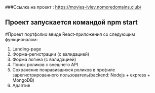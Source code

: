 ###Ссылка на проект : https://movies-ivlev.nomoredomains.club/
## Проект запускается командой npm start
#Проект портфолио ввиде React-приложения со следующим функционалом:
1. Landing-page
2. Форма-регистрации (с валидацией)
3. Форма логина (с валидацией)
4. Поиск роликов с внешнего API
5. Сохранение понравившихся роликов в профиле зарегистрированного пользователь(backend: Nodejs + express + MongoDB)
6. Адаптив
